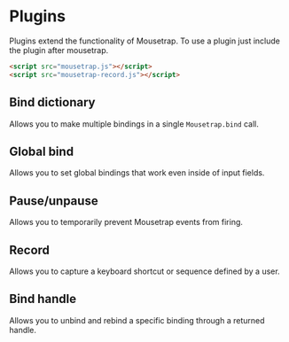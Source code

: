 # Plugins

Plugins extend the functionality of Mousetrap.  To use a plugin just include the plugin after mousetrap.

```html
<script src="mousetrap.js"></script>
<script src="mousetrap-record.js"></script>
```

## Bind dictionary

Allows you to make multiple bindings in a single ``Mousetrap.bind`` call.

## Global bind

Allows you to set global bindings that work even inside of input fields.

## Pause/unpause

Allows you to temporarily prevent Mousetrap events from firing.

## Record

Allows you to capture a keyboard shortcut or sequence defined by a user.

## Bind handle

Allows you to unbind and rebind a specific binding through a returned handle.
